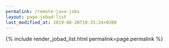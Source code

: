 ```yaml
---
permalink: /remote-java-jobs
layout: page-jobad-list
last_modified_at: 2019-08-20T18:35:24+0200
---
```

{% include render_jobad_list.html permalink=page.permalink %}
